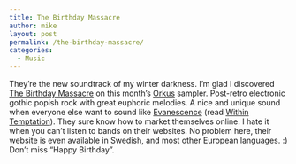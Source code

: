 ```yaml
---
title: The Birthday Massacre
author: mike
layout: post
permalink: /the-birthday-massacre/
categories:
  - Music
---
```

They&#8217;re the new soundtrack of my winter darkness. I&#8217;m glad I discovered <a target="_blank" href="http://www.nothingandnowhere.com/">The Birthday Massacre</a> on this month&#8217;s <a target="_blank" href="http://www.orkus-online.de">Orkus</a> sampler. Post-retro electronic gothic popish rock with great euphoric melodies. A nice and unique sound when everyone else want to sound like <a target="_blank" href="http://www.evanescence.com/">Evanescence</a> (read <a target="_blank" href="http://www.within-temptation.com/">Within Temptation</a>). They sure know how to market themselves online. I hate it when you can&#8217;t listen to bands on their websites. No problem here, their website is even available in Swedish, and most other European languages. :) Don&#8217;t miss &#8220;Happy Birthday&#8221;.